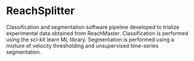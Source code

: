 # ReachSplitter
Classification and segmentation software pipeline developed to trialize experimental data obtained from ReachMaster.
Classification is performed using the sci-kit learn ML library. Segmentation is performed using a mixture of velocity thresholding
and unsupervised time-series segmentation.  

